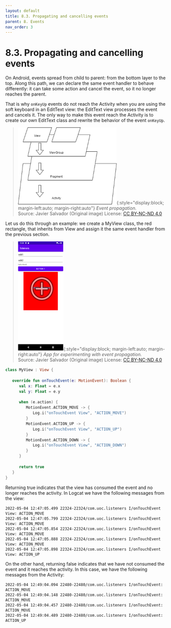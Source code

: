 ```yaml
---
layout: default
title: 8.3. Propagating and cancelling events
parent: 8. Events
nav_order: 3
---
```


# 8.3. Propagating and cancelling events

On Android, events spread from child to parent: from the bottom layer to the top.  Along this path, we can declare the same event handler to behave differently: it can take some action and cancel the event, so it no longer reaches the parent.

That is why `onKeyUp` events do not reach the Activity when you are using the soft keyboard in an EditText view: the EditText view processes the event and cancels it. The only way to make this event reach the Activity is to create our own EditText class and rewrite the behavior of the event `onKeyUp`.

> ![Event propagation.](/images/08/event-propagation.png){:style="display:block; margin-left:auto; margin-right:auto"}
> *Event propagation.*  
> Source: Javier Salvador (Original image) License: [CC BY-NC-ND 4.0](https://creativecommons.org/licenses/by-nc-nd/4.0/)

Let us do this through an example: we create a MyView class, the red rectangle, that inherits from View and assign it the same event handler from the previous section.

> ![App for experimenting with event propagation.](/images/08/listener-experiment.png){:style="display:block; margin-left:auto; margin-right:auto"}
> *App for experimenting with event propagation.*  
> Source: Javier Salvador (Original image) License: [CC BY-NC-ND 4.0](https://creativecommons.org/licenses/by-nc-nd/4.0/)

```kotlin
class MyView : View {

   override fun onTouchEvent(e: MotionEvent): Boolean {
      val x: Float = e.x
      val y: Float = e.y

      when (e.action) {
         MotionEvent.ACTION_MOVE -> {
            Log.i("onTouchEvent View", "ACTION_MOVE")
         }
         MotionEvent.ACTION_UP -> {
            Log.i("onTouchEvent View", "ACTION_UP")
         }
         MotionEvent.ACTION_DOWN -> {
            Log.i("onTouchEvent View", "ACTION_DOWN")
         }
      }

      return true
   }
}
```

Returning true indicates that the view has consumed the event and no longer reaches the activity. In Logcat we have the following messages from the view:

```
2022-05-04 12:47:05.499 22324-22324/com.uoc.listeners I/onTouchEvent View: ACTION_MOVE
2022-05-04 12:47:05.799 22324-22324/com.uoc.listeners I/onTouchEvent View: ACTION_MOVE
2022-05-04 12:47:05.854 22324-22324/com.uoc.listeners I/onTouchEvent View: ACTION_MOVE
2022-05-04 12:47:05.888 22324-22324/com.uoc.listeners I/onTouchEvent View: ACTION_MOVE
2022-05-04 12:47:05.898 22324-22324/com.uoc.listeners I/onTouchEvent View: ACTION_UP
```

On the other hand, returning false indicates that we have not consumed the event and it reaches the activity. In this case, we have the following messages from the Activity:

```
2022-05-04 12:49:04.094 22480-22480/com.uoc.listeners I/onTouchEvent: ACTION_MOVE
2022-05-04 12:49:04.148 22480-22480/com.uoc.listeners I/onTouchEvent: ACTION_MOVE
2022-05-04 12:49:04.457 22480-22480/com.uoc.listeners I/onTouchEvent: ACTION_MOVE
2022-05-04 12:49:04.489 22480-22480/com.uoc.listeners I/onTouchEvent: ACTION_UP
```